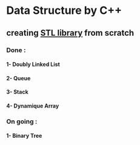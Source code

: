 # Data Structure by C++
## creating [STL library](https://fr.wikipedia.org/wiki/Standard_Template_Library) from scratch

### Done :

#### 1- Doubly Linked List
#### 2- Queue
#### 3- Stack
#### 4- Dynamique Array

### On going :

#### 1- Binary Tree
